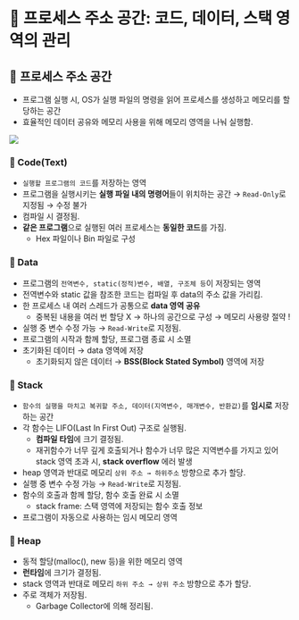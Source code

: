 # 📑 프로세스 주소 공간: 코드, 데이터, 스택 영역의 관리

## 🚧 프로세스 주소 공간

- 프로그램 실행 시, OS가 실행 파일의 명령을 읽어 프로세스를 생성하고 메모리를 할당하는 공간
- 효율적인 데이터 공유와 메모리 사용을 위해 메모리 영역을 나눠 실행함.

![](https://velog.velcdn.com/images/paki1019/post/8a324210-b15b-49d8-aba0-6084917c200d/image.png)

### 👀 Code(Text)

- `실행할 프로그램의 코드`를 저장하는 영역
- 프로그램을 실행시키는 **실행 파일 내의 명령어**들이 위치하는 공간 → `Read-Only`로 지정됨 → 수정 불가
- 컴파일 시 결정됨.
- **같은 프로그램**으로 실행된 여러 프로세스는  **동일한 코드**를 가짐.
    - Hex 파일이나 Bin 파일로 구성

### 👀 Data

- 프로그램의 `전역변수, static(정적)변수, 배열, 구조체 등`이 저장되는 영역
- 전역변수와 static 값을 참조한 코드는 컴파일 후 data의 주소 값을 가리킴.
- 한 프로세스 내 여러 스레드가 공통으로 **data 영역 공유**
    - 중복된 내용을 여러 번 할당 X → 하나의 공간으로 구성 → 메모리 사용량 절약 !
- 실행 중 변수 수정 가능 → `Read-Write`로 지정됨.
- 프로그램의 시작과 함께 할당, 프로그램 종료 시 소멸
- 초기화된 데이터 → data 영역에 저장
    - 초기화되지 않은 데이터 → **BSS(Block Stated Symbol)** 영역에 저장

### 👀 Stack

- `함수의 실행을 마치고 복귀할 주소, 데이터(지역변수, 매개변수, 반환값)`를 **임시로** 저장하는 공간
- 각 함수는 LIFO(Last In First Out) 구조로 실행됨.
    - **컴파일 타임**에 크기 결정됨.
    - 재귀함수가 너무 깊게 호출되거나 함수가 너무 많은 지역변수를 가지고 있어 stack 영역 초과 시, **stack overflow** 에러 발생
- heap 영역과 반대로 메모리 `상위 주소 → 하위주소` 방향으로 추가 할당.
- 실행 중 변수 수정 가능 → `Read-Write`로 지정됨.
- 함수의 호출과 함께 할당, 함수 호출 완료 시 소멸
    - stack frame: 스택 영역에 저장되는 함수 호출 정보
- 프로그램이 자동으로 사용하는 임시 메모리 영역

### 👀 Heap

- 동적 할당(malloc(), new 등)을 위한 메모리 영역
- **런타임**에 크기가 결정됨.
- stack 영역과 반대로 메모리 `하위 주소 → 상위 주소` 방향으로 추가 할당.
- 주로 객체가 저장됨.
    - Garbage Collector에 의해 정리됨.